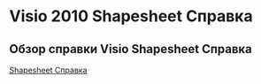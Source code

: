 ﻿# Visio 2010 Shapesheet Справка
## Обзор справки Visio Shapesheet Справка
[Shapesheet Справка](https://surrogate-tm.github.io/pages/Visio_Shapesheet_Help.htm)